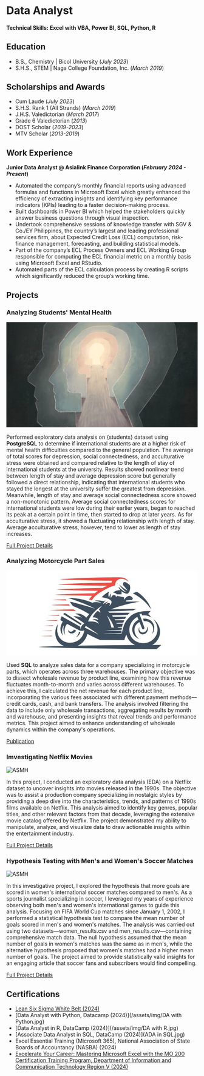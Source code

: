 # Data Analyst

#### Technical Skills: Excel with VBA, Power BI, SQL, Python, R

## Education					       		
- B.S., Chemistry	| Bicol University (_July 2023_)  			        		
- S.H.S., STEM | Naga College Foundation, Inc. (_March 2019_)

## Scholarships and Awards			       		
- Cum Laude (_July 2023_)          		
- S.H.S. Rank 1 (All Strands) (_March 2019_)
- J.H.S. Valedictorian (_March 2017_)
- Grade 6 Valedictorian (_2013_)
- DOST Scholar (_2019-2023_)
- MTV Scholar (_2013-2019_)

## Work Experience
**Junior Data Analyst @ Asialink Finance Corporation (_February 2024 - Present_)**
- Automated the company’s monthly financial reports using advanced formulas and functions in Microsoft Excel which greatly enhanced the efficiency of extracting insights and identifying key performance indicators (KPIs) leading to a faster decision-making process.
- Built dashboards in Power BI which helped the stakeholders quickly answer business questions through visual inspection. 
- Undertook comprehensive sessions of knowledge transfer with SGV & Co./EY Philippines, the country’s largest and leading professional services firm, about Expected Credit Loss (ECL) computation, risk-finance management, forecasting, and building statistical models.
- Part of the company’s ECL Process Owners and ECL Working Group responsible for computing the ECL financial metric on a monthly basis using Microsoft Excel and RStudio.
- Automated parts of the ECL calculation process by creating R scripts which significantly reduced the group’s working time.

## Projects
### Analyzing Students' Mental Health
![ASMH](/assets/img/asmh_postgresql.png)

Performed exploratory data analysis on {students} dataset using **PostgreSQL** to determine if international students are at a higher risk of mental health difficulties compared to the general population. The average of total scores for depression, social connectedness, and acculturative stress were obtained and compared relative to the length of stay of international students at the university. Results showed nonlinear trend between length of stay and average depression score but generally followed a direct relationship, indicating that international students who stayed the longest at the university suffer the greatest from depression. Meanwhile, length of stay and average social connectedness score showed a non-monotonic pattern. Average social connectedness scores for international students were low during their earlier years, began to reached its peak at a certain point in time, then started to drop at later years. As for acculturative stress, it showed a fluctuating relationship with length of stay. Average acculturative stress, however, tend to lower as length of stay increases.

[Full Project Details](https://www.mdpi.com/1424-8220/22/8/3048)

### Analyzing Motorcycle Part Sales
![AMPS](/assets/img/amps_sql.jpg)

Used **SQL** to analyze sales data for a company specializing in motorcycle parts, which operates across three warehouses. The primary objective was to dissect wholesale revenue by product line, examining how this revenue fluctuates month-to-month and varies across different warehouses. To achieve this, I calculated the net revenue for each product line, incorporating the various fees associated with different payment methods—credit cards, cash, and bank transfers. The analysis involved filtering the data to include only wholesale transactions, aggregating results by month and warehouse, and presenting insights that reveal trends and performance metrics. This project aimed to enhance understanding of wholesale dynamics within the company's operations.

[Publication](https://www.mdpi.com/1424-8220/22/11/4240)

### Imvestigating Netflix Movies
![ASMH](/assets/img/inm_python.png)

In this project, I conducted an exploratory data analysis (EDA) on a Netflix dataset to uncover insights into movies released in the 1990s. The objective was to assist a production company specializing in nostalgic styles by providing a deep dive into the characteristics, trends, and patterns of 1990s films available on Netflix. This analysis aimed to identify key genres, popular titles, and other relevant factors from that decade, leveraging the extensive movie catalog offered by Netflix. The project demonstrated my ability to manipulate, analyze, and visualize data to draw actionable insights within the entertainment industry.

[Full Project Details](https://www.mdpi.com/1424-8220/22/8/3048)

### Hypothesis Testing with Men's and Women's Soccer Matches
![ASMH](/assets/img/htsm_python.png)

In this investigative project, I explored the hypothesis that more goals are scored in women's international soccer matches compared to men's. As a sports journalist specializing in soccer, I leveraged my years of experience observing both men's and women's international games to guide this analysis. Focusing on FIFA World Cup matches since January 1, 2002, I performed a statistical hypothesis test to compare the mean number of goals scored in men's and women's matches. The analysis was carried out using two datasets—women_results.csv and men_results.csv—containing comprehensive match data. The null hypothesis assumed that the mean number of goals in women's matches was the same as in men's, while the alternative hypothesis proposed that women's matches had a higher mean number of goals. The project aimed to provide statistically valid insights for an engaging article that soccer fans and subscribers would find compelling.

[Full Project Details](https://www.mdpi.com/1424-8220/22/8/3048)

## Certifications
- [Lean Six Sigma White Belt (2024)](/assets/img/LSSWB.jpg)
- [Data Analyst with Python, Datacamp (2024)](/assets/img/DA with Python.jpg)
- [Data Analyst in R, DataCamp (2024)](/assets/img/DA with R.jpg)
- [Associate Data Analyst in SQL, DataCamp (2024)](ADA in SQL.jpg)
- Excel Essential Training (Microsoft 365), National Association of State Boards of Accountancy (NASBA) (2024)
- [Excelerate Your Career: Mastering Microsoft Excel with the MO 200 Certification Training Program, Department of Information and Communication Technology Region V (2024)](Excel2.jpg)
